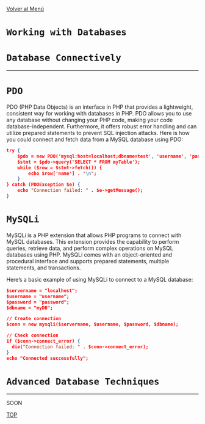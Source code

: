 [Volver al Menú](./root.md)

# `Working with Databases`

# `Database Connectively`

---

# `PDO`

PDO (PHP Data Objects) is an interface in PHP that provides a lightweight, consistent way for working with databases in PHP. PDO allows you to use any database without changing your PHP code, making your code database-independent. Furthermore, it offers robust error handling and can utilize prepared statements to prevent SQL injection attacks. Here is how you could connect and fetch data from a MySQL database using PDO:

```json
try {
    $pdo = new PDO('mysql:host=localhost;dbname=test', 'username', 'password');
    $stmt = $pdo->query('SELECT * FROM myTable');
    while ($row = $stmt->fetch()) {
        echo $row['name'] . "\n";
    }
} catch (PDOException $e) {
    echo "Connection failed: " . $e->getMessage();
}
```

# `MySQLi`

MySQLi is a PHP extension that allows PHP programs to connect with MySQL databases. This extension provides the capability to perform queries, retrieve data, and perform complex operations on MySQL databases using PHP. MySQLi comes with an object-oriented and procedural interface and supports prepared statements, multiple statements, and transactions.

Here’s a basic example of using MySQLi to connect to a MySQL database:

```json
$servername = "localhost";
$username = "username";
$password = "password";
$dbname = "myDB";

// Create connection
$conn = new mysqli($servername, $username, $password, $dbname);

// Check connection
if ($conn->connect_error) {
  die("Connection failed: " . $conn->connect_error);
}
echo "Connected successfully";
```

# `Advanced Database Techniques`

---

SOON

[TOP](#working-with-databases)
